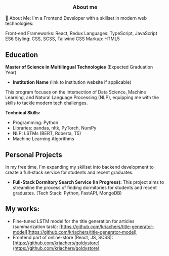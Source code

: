 <h3 align="center">About me</h3>

 🔭 About Me:
I'm a Frontend Developer with a skillset in modern web technologies:

Front-end Frameworks: React, Redux
Languages: TypeScript, JavaScript ES6
Styling: CSS, SCSS, Tailwind CSS
Markup: HTML5

## Education

**Master of Science in Multilingual Technologies** (Expected Graduation Year)

* **Institution Name** (link to institution website if applicable)

This program focuses on the intersection of Data Science, Machine Learning, and Natural Language Processing (NLP), equipping me with the skills to tackle modern tech challenges.

**Technical Skills:**

* Programming: Python
* Libraries: pandas, nltk, PyTorch, NumPy
* NLP: LSTMs (BERT, Roberta, T5)
* Machine Learning Algorithms

## Personal Projects

In my free time, I'm expanding my skillset into backend development to create a full-stack service for students and recent graduates. 

* **Full-Stack Dormitory Search Service (In Progress):** This project aims to streamline the process of finding dormitories for students and recent graduates. (Tech Stack: Python, FastAPI, MongoDB)
  
## My works:

- Fine-tuned LSTM model for the title generation for articles (summarization task): [https://github.com/kriachers/title-generator-model](https://github.com/kriachers/title-generator-model)  
- Frontend part of online-store (React, JS, SCSS): [https://github.com/kriachers/goldystore](https://github.com/kriachers/goldystore)

